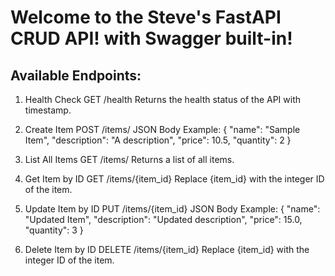 # Welcome to the Steve's FastAPI CRUD API! with Swagger built-in!

## Available Endpoints:

1. Health Check
   GET /health
   Returns the health status of the API with timestamp.

2. Create Item
   POST /items/
   JSON Body Example:
   {
   "name": "Sample Item",
   "description": "A description",
   "price": 10.5,
   "quantity": 2
   }

3. List All Items
   GET /items/
   Returns a list of all items.

4. Get Item by ID
   GET /items/{item_id}
   Replace {item_id} with the integer ID of the item.

5. Update Item by ID
   PUT /items/{item_id}
   JSON Body Example:
   {
   "name": "Updated Item",
   "description": "Updated description",
   "price": 15.0,
   "quantity": 3
   }

6. Delete Item by ID
   DELETE /items/{item_id}
   Replace {item_id} with the integer ID of the item.
